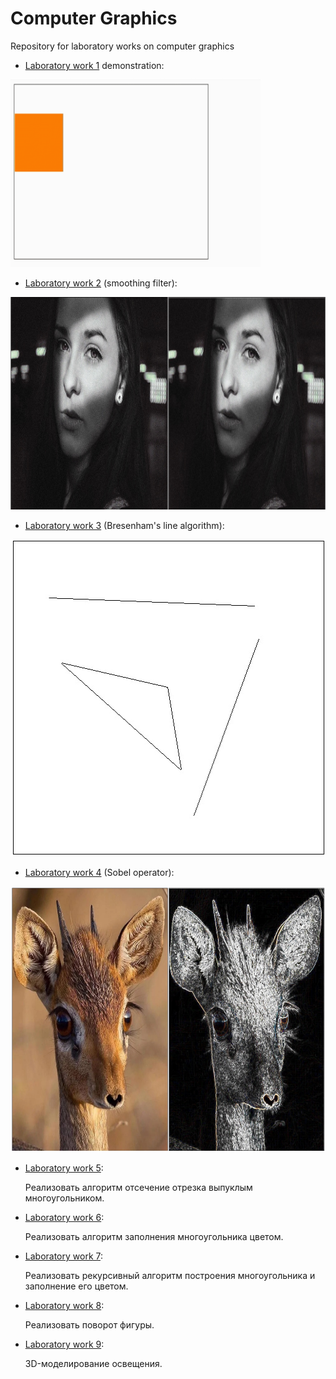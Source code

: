 # Computer Graphics
Repository for laboratory works on computer graphics

- [Laboratory work 1](https://github.com/1knowledge1/CG/blob/master/lab%201.2.html) demonstration:

<img src="https://github.com/1knowledge1/CG/blob/master/images/lab%201.1.gif" width="400" height="300" />

- [Laboratory work 2](https://github.com/1knowledge1/CG/blob/master/lab%202.html) (smoothing filter):

<img src="https://github.com/1knowledge1/CG/blob/master/images/lab%202.jpg" width="965" height="340" />

- [Laboratory work 3](https://github.com/1knowledge1/CG/blob/master/lab%203.html) (Bresenham's line algorithm):

<img src="https://github.com/1knowledge1/CG/blob/master/images/lab%203.jpg" width="508" height="507" />

- [Laboratory work 4](https://github.com/1knowledge1/CG/blob/master/lab%204.html) (Sobel operator):

<img src="https://github.com/1knowledge1/CG/blob/master/images/lab%204.jpg" width="683" height="425" />

- [Laboratory work 5](https://github.com/1knowledge1/CG/blob/master/lab%205.html):

  Реализовать алгоритм отсечение отрезка выпуклым многоугольником.
  
- [Laboratory work 6](https://github.com/1knowledge1/CG/blob/master/lab%206.html):

  Реализовать алгоритм заполнения многоугольника цветом.
  
- [Laboratory work 7](https://github.com/1knowledge1/CG/blob/master/lab%207.html):

  Реализовать рекурсивный алгоритм построения многоугольника и заполнение его цветом.
  
- [Laboratory work 8](https://github.com/1knowledge1/CG/blob/master/lab%208.html):

  Реализовать поворот фигуры.
  
 - [Laboratory work 9](https://github.com/1knowledge1/CG/blob/master/lab%209.html):
   
   3D-моделирование освещения.
